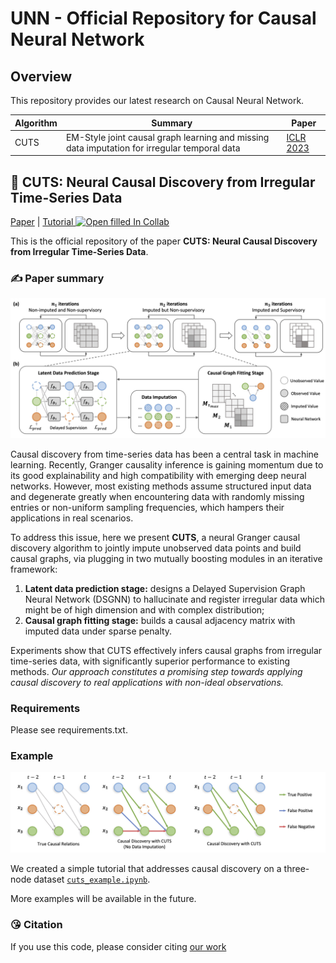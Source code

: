 # UNN - Official Repository for Causal Neural Network

## Overview
This repository provides our latest research on Causal Neural Network. 

| Algorithm | Summary         | Paper |
|--------|---------------------------------------------------------------------------|----|
| CUTS  | EM-Style joint causal graph learning and missing data imputation for irregular temporal data |  [ICLR 2023](https://openreview.net/forum?id=UG8bQcD3Emv)  |


## 🚩 CUTS: Neural Causal Discovery from Irregular Time-Series Data

[Paper](https://openreview.net/forum?id=UG8bQcD3Emv) | [Tutorial ![Open filled In Collab](https://colab.research.google.com/assets/colab-badge.svg)](https://colab.research.google.com/) 

This is the official repository of the paper **CUTS: Neural Causal Discovery from Irregular Time-Series Data**.

### ✍️ Paper summary

<center><img src="CUTS/figures/method_mix.jpg" width="800px"></center>

Causal discovery from time-series data has been a central task in machine learning. Recently, Granger causality inference is gaining momentum due to its good explainability and high compatibility with emerging deep neural networks. However, most existing methods assume structured input data and degenerate greatly when encountering data with randomly missing entries or non-uniform sampling frequencies, which hampers their applications in real scenarios.  

To address this issue, here we present **CUTS**, a neural Granger causal discovery algorithm to jointly impute unobserved data points and build causal graphs, via plugging in two mutually boosting modules in an iterative framework:
1. **Latent data prediction stage:** designs a Delayed Supervision Graph Neural Network (DSGNN) to hallucinate and register irregular data which might be of high dimension and with complex distribution;
2. **Causal graph fitting stage:** builds a causal adjacency matrix with imputed data under sparse penalty.

Experiments show that CUTS effectively infers causal graphs from irregular time-series data, with significantly superior performance to existing methods. *Our approach constitutes a promising step towards applying causal discovery to real applications with non-ideal observations.*

### Requirements

Please see requirements.txt.

### Example

<center><img src="CUTS/figures/example.jpg" width="800px"></center>

We created a simple tutorial that addresses causal discovery on a three-node dataset [`cuts_example.ipynb`](CUTS/cuts_example.ipynb). 

More examples will be available in the future.


### 😘 Citation
If you use this code, please consider citing [our work](https://openreview.net/forum?id=UG8bQcD3Emv)

